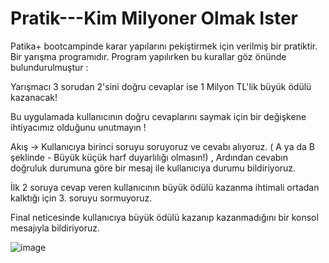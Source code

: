 # Pratik---Kim Milyoner Olmak Ister

Patika+ bootcampinde karar yapılarını pekiştirmek için verilmiş bir pratiktir. Bir yarışma programıdır.
Program yapılırken bu kurallar göz önünde bulundurulmuştur : 

Yarışmacı 3 sorudan 2'sini doğru cevaplar  ise 1 Milyon TL'lik büyük ödülü kazanacak!

Bu uygulamada kullanıcının doğru cevaplarını saymak için bir değişkene ihtiyacımız olduğunu unutmayın !

Akış -> Kullanıcıya birinci soruyu soruyoruz ve cevabı alıyoruz. ( A ya da B şeklinde - Büyük küçük harf duyarlılığı olmasın!) , Ardından cevabın doğruluk durumuna göre bir mesaj ile kullanıcıya durumu bildiriyoruz. 

İlk 2 soruya cevap veren kullanıcının büyük ödülü kazanma ihtimali ortadan kalktığı için 3. soruyu sormuyoruz.

Final neticesinde kullanıcıya büyük ödülü kazanıp kazanmadığını bir konsol mesajıyla bildiriyoruz.

![image](https://github.com/user-attachments/assets/aaa96ad9-a13d-4157-9afd-fd75cddc539b)
